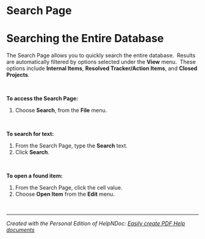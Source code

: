 # Search Page

# Searching the Entire Database

The Search Page allows you to quickly search the entire database.&nbsp; Results are automatically filtered by options selected under the **View** menu.&nbsp; These options include **Internal Items**, **Resolved Tracker/Action Items**, and **Closed Projects**.

&nbsp;

**To access the Search Page:**

1. Choose **Search**, from the **File** menu.

&nbsp;

**To search for text:**

1. From the Search Page, type the **Search** text.
1. Click **Search**.

&nbsp;

**To open a found item:**

1. From the Search Page, click the cell value.
1. Choose **Open Item** from the **Edit** menu.

&nbsp;


***
_Created with the Personal Edition of HelpNDoc: [Easily create PDF Help documents](<https://www.helpndoc.com/feature-tour>)_

